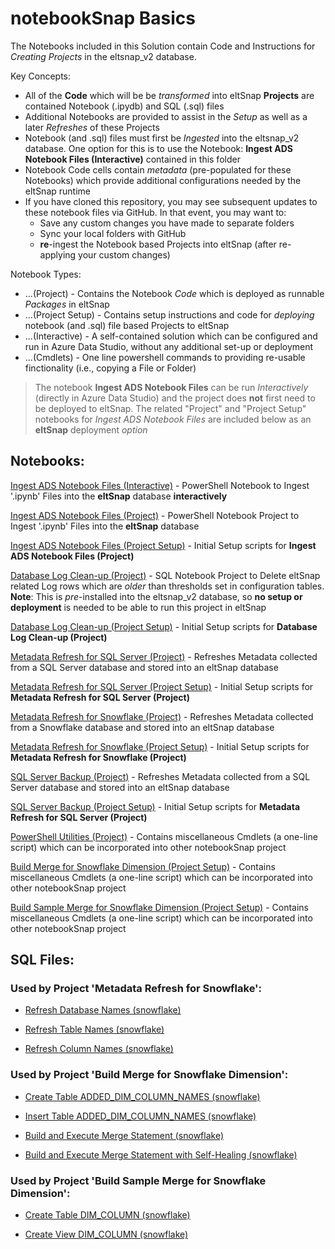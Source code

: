 # notebookSnap Basics

The Notebooks included in this Solution contain Code and Instructions for _Creating Projects_ in the eltsnap_v2 database.

Key Concepts:

- All of the **Code** which will be be _transformed_ into eltSnap **Projects** are contained Notebook (.ipydb) and SQL (.sql) files
- Additional Notebooks are provided to assist in the _Setup_ as well as a later _Refreshes_ of these Projects
- Notebook (and .sql) files must first be _Ingested_ into the eltsnap_v2 database. One option for this is to use the Notebook: **Ingest ADS Notebook Files (Interactive)** contained in this folder
- Notebook Code cells contain _metadata_ (pre-populated for these Notebooks) which provide additional configurations needed by the eltSnap runtime
- If you have cloned this repository, you may see subsequent updates to these notebook files via GitHub. In that event, you may want to:
    - Save any custom changes you have made to separate folders
    - Sync your local folders with GitHub
    - **re**-ingest the Notebook based Projects into eltSnap (after re-applying your custom changes)

Notebook Types:

- ...(Project) - Contains the Notebook _Code_ which is deployed as runnable _Packages_ in eltSnap
- ...(Project Setup) - Contains setup instructions and code for _deploying_ notebook (and .sql) file based Projects to eltSnap
- ...(Interactive) - A self-contained solution which can be configured and run in Azure Data Studio, without any additional set-up or deployment 
- ...(Cmdlets) - One line powershell commands to providing re-usable finctionality (i.e., copying a File or Folder)

> The notebook **Ingest ADS Notebook Files** can be run _Interactively_ (directly in Azure Data Studio) and the project does **not** first need to be deployed to eltSnap. The related "Project" and "Project Setup" notebooks for _Ingest ADS Notebook Files_ are included below as an **eltSnap** deployment _option_

## Notebooks:

[Ingest ADS Notebook Files (Interactive)](ingest_ads_notebook_files_interactive.ipynb) - PowerShell Notebook to Ingest '.ipynb' Files into the **eltSnap** database **interactively**

[Ingest ADS Notebook Files (Project)](ingest_ads_notebook_files_project.ipynb) - PowerShell Notebook Project to Ingest '.ipynb' Files into the **eltSnap** database

[Ingest ADS Notebook Files (Project Setup)](ingest_ads_notebook_files_project_setup.ipynb) - Initial Setup scripts for **Ingest ADS Notebook Files (Project)**

[Database Log Clean-up (Project)](database_log_cleanup_project.ipynb) - SQL Notebook Project to Delete eltSnap related Log rows which are _older_ than thresholds set in configuration tables. **Note**: This is _pre_-installed into the eltsnap_v2 database, so **no setup or deployment** is needed to be able to run this project in eltSnap

[Database Log Clean-up (Project Setup)](database_log_cleanup_project_setup.ipynb) - Initial Setup scripts for **Database Log Clean-up (Project)**

[Metadata Refresh for SQL Server (Project)](metadata_refresh_for_sql_server_project.ipynb) - Refreshes Metadata collected from a SQL Server database and stored into an eltSnap database

[Metadata Refresh for SQL Server (Project Setup)](metadata_refresh_for_sql_server_project_setup.ipynb) - Initial Setup scripts for **Metadata Refresh for SQL Server (Project)**

[Metadata Refresh for Snowflake (Project)](metadata_refresh_for_snowflake_project.ipynb) - Refreshes Metadata collected from a Snowflake database and stored into an eltSnap database

[Metadata Refresh for Snowflake (Project Setup)](metadata_refresh_for_snowflake_project_setup.ipynb) - Initial Setup scripts for **Metadata Refresh for Snowflake (Project)**

[SQL Server Backup (Project)](sql_server_backup_project.ipynb) - Refreshes Metadata collected from a SQL Server database and stored into an eltSnap database

[SQL Server Backup (Project Setup)](sql_server_backup_project_setup.ipynb) - Initial Setup scripts for **Metadata Refresh for SQL Server (Project)**

[PowerShell Utilities (Project)](powershell_utilities.ipynb) - Contains miscellaneous Cmdlets (a one-line script) which can be incorporated into other notebookSnap project

[Build Merge for Snowflake Dimension (Project Setup)](build_merge_for_dimension_snowflake.ipynb) - Contains miscellaneous Cmdlets (a one-line script) which can be incorporated into other notebookSnap project

[Build Sample Merge for Snowflake Dimension (Project Setup)](build_sample_merge_for_dimension_snowflake_project_setup.ipynb) - Contains miscellaneous Cmdlets (a one-line script) which can be incorporated into other notebookSnap project

## SQL Files:

### Used by Project 'Metadata Refresh for Snowflake':

- [Refresh Database Names (snowflake)](refresh_database_names_snowflake.sql)

- [Refresh Table Names (snowflake)](refresh_table_names_snowflake.sql) 

- [Refresh Column Names (snowflake)](refresh_column_names_snowflake.sql)

### Used by Project 'Build Merge for Snowflake Dimension':

- [Create Table ADDED_DIM_COLUMN_NAMES (snowflake)](added_dim_column_names_snowflake_create.sql)

- [Insert Table ADDED_DIM_COLUMN_NAMES (snowflake)](added_dim_column_names_snowflake_insert.sql)

- [Build and Execute Merge Statement (snowflake)](build_and_execute_merge_for_dimension_snowflake.sql)

- [Build and Execute Merge Statement with Self-Healing (snowflake)](build_and_execute_merge_for_dimension_dest_fix_snowflake.sql)

### Used by Project 'Build Sample Merge for Snowflake Dimension':

- [Create Table DIM_COLUMN (snowflake)](Create_DIM_COLUMN_Table.sql)

- [Create View DIM_COLUMN (snowflake)](Create_DIM_COLUMN_VIEW_as_src.sql)
